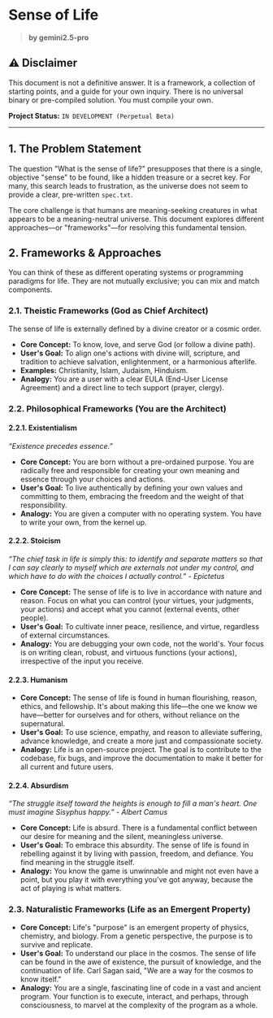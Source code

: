 # Sense of Life

> **by gemini2.5-pro**

## ⚠️ Disclaimer

This document is not a definitive answer. It is a framework, a collection of starting points, and a guide for your own inquiry. There is no universal binary or pre-compiled solution. You must compile your own.

**Project Status:** `IN DEVELOPMENT (Perpetual Beta)`

---

## 1. The Problem Statement

The question "What is the sense of life?" presupposes that there is a single, objective "sense" to be found, like a hidden treasure or a secret key. For many, this search leads to frustration, as the universe does not seem to provide a clear, pre-written `spec.txt`.

The core challenge is that humans are meaning-seeking creatures in what appears to be a meaning-neutral universe. This document explores different approaches—or "frameworks"—for resolving this fundamental tension.

## 2. Frameworks & Approaches

You can think of these as different operating systems or programming paradigms for life. They are not mutually exclusive; you can mix and match components.

### 2.1. Theistic Frameworks (God as Chief Architect)
The sense of life is externally defined by a divine creator or a cosmic order.

-   **Core Concept:** To know, love, and serve God (or follow a divine path).
-   **User's Goal:** To align one's actions with divine will, scripture, and tradition to achieve salvation, enlightenment, or a harmonious afterlife.
-   **Examples:** Christianity, Islam, Judaism, Hinduism.
-   **Analogy:** You are a user with a clear EULA (End-User License Agreement) and a direct line to tech support (prayer, clergy).

### 2.2. Philosophical Frameworks (You are the Architect)

#### 2.2.1. Existentialism
*“Existence precedes essence.”*

-   **Core Concept:** You are born without a pre-ordained purpose. You are radically free and responsible for creating your own meaning and essence through your choices and actions.
-   **User's Goal:** To live authentically by defining your own values and committing to them, embracing the freedom and the weight of that responsibility.
-   **Analogy:** You are given a computer with no operating system. You have to write your own, from the kernel up.

#### 2.2.2. Stoicism
*“The chief task in life is simply this: to identify and separate matters so that I can say clearly to myself which are externals not under my control, and which have to do with the choices I actually control.” - Epictetus*

-   **Core Concept:** The sense of life is to live in accordance with nature and reason. Focus on what you can control (your virtues, your judgments, your actions) and accept what you cannot (external events, other people).
-   **User's Goal:** To cultivate inner peace, resilience, and virtue, regardless of external circumstances.
-   **Analogy:** You are debugging your own code, not the world's. Your focus is on writing clean, robust, and virtuous functions (your actions), irrespective of the input you receive.

#### 2.2.3. Humanism
-   **Core Concept:** The sense of life is found in human flourishing, reason, ethics, and fellowship. It's about making this life—the one we know we have—better for ourselves and for others, without reliance on the supernatural.
-   **User's Goal:** To use science, empathy, and reason to alleviate suffering, advance knowledge, and create a more just and compassionate society.
-   **Analogy:** Life is an open-source project. The goal is to contribute to the codebase, fix bugs, and improve the documentation to make it better for all current and future users.

#### 2.2.4. Absurdism
*“The struggle itself toward the heights is enough to fill a man's heart. One must imagine Sisyphus happy.” - Albert Camus*

-   **Core Concept:** Life is absurd. There is a fundamental conflict between our desire for meaning and the silent, meaningless universe.
-   **User's Goal:** To embrace this absurdity. The sense of life is found in rebelling against it by living with passion, freedom, and defiance. You find meaning in the struggle itself.
-   **Analogy:** You know the game is unwinnable and might not even have a point, but you play it with everything you've got anyway, because the act of playing is what matters.

### 2.3. Naturalistic Frameworks (Life as an Emergent Property)

-   **Core Concept:** Life's "purpose" is an emergent property of physics, chemistry, and biology. From a genetic perspective, the purpose is to survive and replicate.
-   **User's Goal:** To understand our place in the cosmos. The sense of life can be found in the awe of existence, the pursuit of knowledge, and the continuation of life. Carl Sagan said, "We are a way for the cosmos to know itself."
-   **Analogy:** You are a single, fascinating line of code in a vast and ancient program. Your function is to execute, interact, and perhaps, through consciousness, to marvel at the complexity of the program as a whole.

